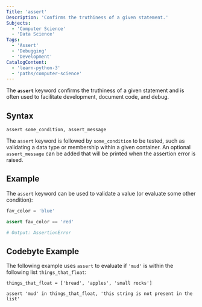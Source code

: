 ```yaml
---
Title: 'assert'
Description: 'Confirms the truthiness of a given statement.'
Subjects:
  - 'Computer Science'
  - 'Data Science'
Tags:
  - 'Assert'
  - 'Debugging'
  - 'Development'
CatalogContent:
  - 'learn-python-3'
  - 'paths/computer-science'
---
```


The **`assert`** keyword confirms the truthiness of a given statement and is often used to facilitate development, document code, and debug.

## Syntax

```pseudo
assert some_condition, assert_message
```

The `assert` keyword is followed by `some_condition` to be tested, such as validating a data type or membership within a given container. An optional `assert_message` can be added that will be printed when the assertion error is raised.

## Example

The `assert` keyword can be used to validate a value (or evaluate some other condition):

```py
fav_color = 'blue'

assert fav_color == 'red'

# Output: AssertionError
```

## Codebyte Example

The following example uses `assert` to evaluate if `'mud'` is within the following list `things_that_float`:

```codebyte/python
things_that_float = ['bread', 'apples', 'small rocks']

assert 'mud' in things_that_float, 'this string is not present in the list'
```
